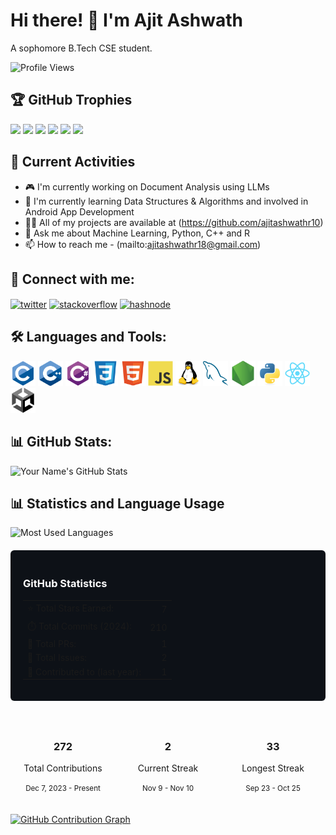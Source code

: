 # Hi there! 👋 I'm Ajit Ashwath

A sophomore B.Tech CSE student.

![Profile Views](https://komarev.com/ghpvc/?username=ajitashwathr10&color=brightgreen&style=flat&label=Profile+views)

## 🏆 GitHub Trophies

<div>
  <img src="https://github-profile-trophy.vercel.app/?username=your-username&title=Commits&theme=flat" width="100" />
  <img src="https://github-profile-trophy.vercel.app/?username=your-username&title=Repositories&theme=flat" width="100" />
  <img src="https://github-profile-trophy.vercel.app/?username=your-username&title=Stars&theme=flat" width="100" />
  <img src="https://github-profile-trophy.vercel.app/?username=your-username&title=Followers&theme=flat" width="100" />
  <img src="https://github-profile-trophy.vercel.app/?username=your-username&title=Issues&theme=flat" width="100" />
  <img src="https://github-profile-trophy.vercel.app/?username=your-username&title=PullRequest&theme=flat" width="100" />
</div>

## 🚀 Current Activities

- 🎮 I'm currently working on Document Analysis using LLMs
- 🌱 I'm currently learning Data Structures & Algorithms and involved in Android App Development
- 👨‍💻 All of my projects are available at (https://github.com/ajitashwathr10)
- 💬 Ask me about Machine Learning, Python, C++ and R
- 📫 How to reach me - (mailto:ajitashwathr18@gmail.com)

## 🤝 Connect with me:

<p align="left">
  <a href="your-twitter-url" target="blank"><img align="center" src="https://raw.githubusercontent.com/rahuldkjain/github-profile-readme-generator/master/src/images/icons/Social/twitter.svg" alt="twitter" height="30" width="40" /></a>
  <a href="your-stackoverflow-url" target="blank"><img align="center" src="https://raw.githubusercontent.com/rahuldkjain/github-profile-readme-generator/master/src/images/icons/Social/stack-overflow.svg" alt="stackoverflow" height="30" width="40" /></a>
  <a href="your-hashnode-url" target="blank"><img align="center" src="https://raw.githubusercontent.com/rahuldkjain/github-profile-readme-generator/master/src/images/icons/Social/hashnode.svg" alt="hashnode" height="30" width="40" /></a>
</p>

## 🛠 Languages and Tools:

<p align="left">
  <img src="https://raw.githubusercontent.com/devicons/devicon/master/icons/c/c-original.svg" alt="c" width="40" height="40"/>
  <img src="https://raw.githubusercontent.com/devicons/devicon/master/icons/cplusplus/cplusplus-original.svg" alt="cplusplus" width="40" height="40"/>
  <img src="https://raw.githubusercontent.com/devicons/devicon/master/icons/csharp/csharp-original.svg" alt="csharp" width="40" height="40"/>
  <img src="https://raw.githubusercontent.com/devicons/devicon/master/icons/css3/css3-original.svg" alt="css3" width="40" height="40"/>
  <img src="https://raw.githubusercontent.com/devicons/devicon/master/icons/html5/html5-original.svg" alt="html5" width="40" height="40"/>
  <img src="https://raw.githubusercontent.com/devicons/devicon/master/icons/javascript/javascript-original.svg" alt="javascript" width="40" height="40"/>
  <img src="https://raw.githubusercontent.com/devicons/devicon/master/icons/linux/linux-original.svg" alt="linux" width="40" height="40"/>
  <img src="https://raw.githubusercontent.com/devicons/devicon/master/icons/mysql/mysql-original.svg" alt="mysql" width="40" height="40"/>
  <img src="https://raw.githubusercontent.com/devicons/devicon/master/icons/nodejs/nodejs-original.svg" alt="nodejs" width="40" height="40"/>
  <img src="https://raw.githubusercontent.com/devicons/devicon/master/icons/python/python-original.svg" alt="python" width="40" height="40"/>
  <img src="https://raw.githubusercontent.com/devicons/devicon/master/icons/react/react-original.svg" alt="react" width="40" height="40"/>
  <img src="https://raw.githubusercontent.com/devicons/devicon/master/icons/unity/unity-original.svg" alt="unity" width="40" height="40"/>
</p>

## 📊 GitHub Stats:

![Your Name's GitHub Stats](https://github-readme-stats.vercel.app/api?username=your-username&show_icons=true&theme=dark)
## 📊 Statistics and Language Usage

<!-- Language Usage Stats -->
<div align="left">
  <img src="https://github-readme-stats.vercel.app/api/top-langs/?username=your-username&layout=compact&theme=dark&hide_border=true&card_width=450&title_color=ffffff&text_color=ffffff&bg_color=0D1117&langs_count=6" alt="Most Used Languages" />
</div>

<!-- Detailed GitHub Stats -->
<div align="left" style="background-color: #0D1117; padding: 20px; border-radius: 6px; margin-top: 20px;">
  <h3 style="color: white;">GitHub Statistics</h3>
  
  <table>
    <tr>
      <td>⭐ Total Stars Earned:</td>
      <td align="right">7</td>
    </tr>
    <tr>
      <td>⏱️ Total Commits (2024):</td>
      <td align="right">210</td>
    </tr>
    <tr>
      <td>🔄 Total PRs:</td>
      <td align="right">1</td>
    </tr>
    <tr>
      <td>📝 Total Issues:</td>
      <td align="right">2</td>
    </tr>
    <tr>
      <td>🤝 Contributed to (last year):</td>
      <td align="right">1</td>
    </tr>
  </table>
</div>

<!-- Contribution Stats -->
<div style="display: flex; justify-content: space-between; margin-top: 20px;">
  <div align="center" style="flex: 1; padding: 20px;">
    <h3>272</h3>
    <p>Total Contributions</p>
    <small>Dec 7, 2023 - Present</small>
  </div>
  
  <div align="center" style="flex: 1; padding: 20px;">
    <h3>2</h3>
    <p>Current Streak</p>
    <small>Nov 9 - Nov 10</small>
  </div>
  
  <div align="center" style="flex: 1; padding: 20px;">
    <h3>33</h3>
    <p>Longest Streak</p>
    <small>Sep 23 - Oct 25</small>
  </div>
</div>

<!-- GitHub Contribution Graph -->
[![GitHub Contribution Graph](https://activity-graph.herokuapp.com/graph?username=your-username&theme=github-dark&hide_border=true)](https://github.com/your-username)
